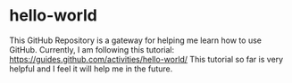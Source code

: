 # hello-world
This GitHub Repository is a gateway for helping me learn how to use GitHub.
Currently, I am following this tutorial: https://guides.github.com/activities/hello-world/
This tutorial so far is very helpful and I feel it will help me in the future.
